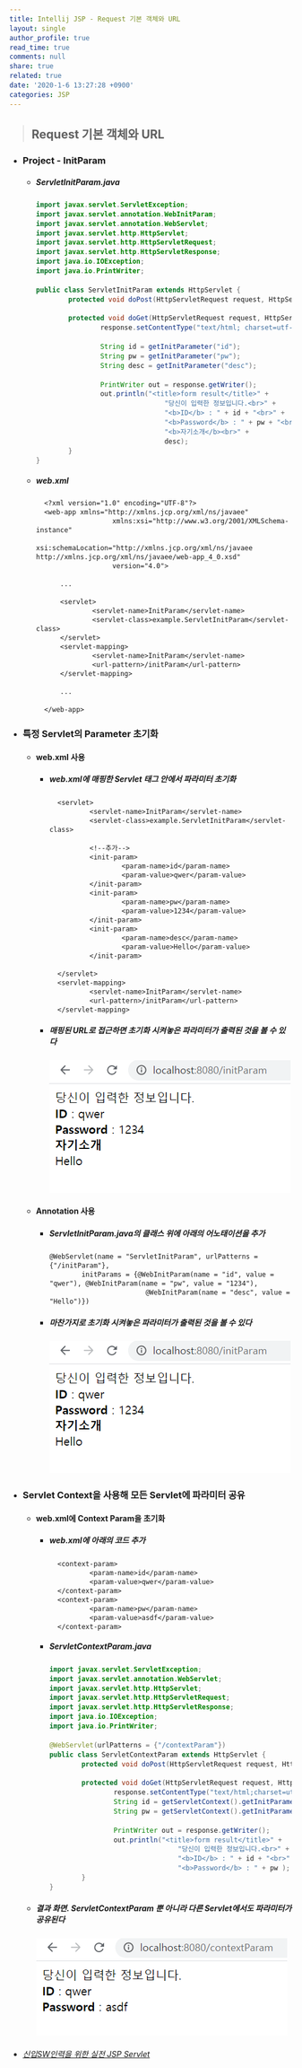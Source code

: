 ```yaml
---
title: Intellij JSP - Request 기본 객체와 URL
layout: single
author_profile: true
read_time: true
comments: null
share: true
related: true
date: '2020-1-6 13:27:28 +0900'
categories: JSP
---
```


> ## Request 기본 객체와 URL

* ### Project - InitParam
	* ##### ServletInitParam.java
	
		```java
		import javax.servlet.ServletException;
		import javax.servlet.annotation.WebInitParam;
		import javax.servlet.annotation.WebServlet;
		import javax.servlet.http.HttpServlet;
		import javax.servlet.http.HttpServletRequest;
		import javax.servlet.http.HttpServletResponse;
		import java.io.IOException;
		import java.io.PrintWriter;

		public class ServletInitParam extends HttpServlet {
				protected void doPost(HttpServletRequest request, HttpServletResponse response) throws ServletException, IOException {}

				protected void doGet(HttpServletRequest request, HttpServletResponse response) throws ServletException, IOException {
						response.setContentType("text/html; charset=utf-8");

						String id = getInitParameter("id");
						String pw = getInitParameter("pw");
						String desc = getInitParameter("desc");

						PrintWriter out = response.getWriter();
						out.println("<title>form result</title>" +
										"당신이 입력한 정보입니다.<br>" +
										"<b>ID</b> : " + id + "<br>" +
										"<b>Password</b> : " + pw + "<br>" +
										"<b>자기소개</b><br>" +
										desc);
				}
		}
		```
	
	* ##### web.xml
	
			<?xml version="1.0" encoding="UTF-8"?>
			<web-app xmlns="http://xmlns.jcp.org/xml/ns/javaee"
							 xmlns:xsi="http://www.w3.org/2001/XMLSchema-instance"
							 xsi:schemaLocation="http://xmlns.jcp.org/xml/ns/javaee http://xmlns.jcp.org/xml/ns/javaee/web-app_4_0.xsd"
							 version="4.0">
							 
				...
				
				<servlet>
						<servlet-name>InitParam</servlet-name>
						<servlet-class>example.ServletInitParam</servlet-class>
				</servlet>
				<servlet-mapping>
						<servlet-name>InitParam</servlet-name>
						<url-pattern>/initParam</url-pattern>
				</servlet-mapping>
				
				...
				
			</web-app>

* ### 특정 Servlet의 Parameter 초기화
	* #### web.xml 사용
		* ##### web.xml에 매핑한 Servlet 태그 안에서 파라미터 초기화
				<servlet>
						<servlet-name>InitParam</servlet-name>
						<servlet-class>example.ServletInitParam</servlet-class>

						<!--추가-->
						<init-param>
								<param-name>id</param-name>
								<param-value>qwer</param-value>
						</init-param>
						<init-param>
								<param-name>pw</param-name>
								<param-value>1234</param-value>
						</init-param>
						<init-param>
								<param-name>desc</param-name>
								<param-value>Hello</param-value>
						</init-param>

				</servlet>
				<servlet-mapping>
						<servlet-name>InitParam</servlet-name>
						<url-pattern>/initParam</url-pattern>
				</servlet-mapping>
			
		* ##### 매핑된 URL로 접근하면 초기화 시켜놓은 파라미터가 출력된 것을 볼 수 있다

			![](/assets/img/jsp/servlet_param1.png)
 
	* #### Annotation 사용
		* ##### ServletInitParam.java의 클래스 위에 아래의 어노태이션을 추가
	
			```
			@WebServlet(name = "ServletInitParam", urlPatterns = {"/initParam"},
					initParams = {@WebInitParam(name = "id", value = "qwer"), @WebInitParam(name = "pw", value = "1234"),
									@WebInitParam(name = "desc", value = "Hello")})
			```
									
		* ##### 마찬가지로 초기화 시켜놓은 파라미터가 출력된 것을 볼 수 있다

			![](/assets/img/jsp/servlet_param1.png)
		
		
* ### Servlet Context을 사용해 모든 Servlet에 파라미터 공유
	* #### web.xml에 Context Param을 초기화
		* ##### web.xml에 아래의 코드 추가
				<context-param>
						<param-name>id</param-name>
						<param-value>qwer</param-value>
				</context-param>
				<context-param>
						<param-name>pw</param-name>
						<param-value>asdf</param-value>
				</context-param>
		* ##### ServletContextParam.java
			```java
			import javax.servlet.ServletException;
			import javax.servlet.annotation.WebServlet;
			import javax.servlet.http.HttpServlet;
			import javax.servlet.http.HttpServletRequest;
			import javax.servlet.http.HttpServletResponse;
			import java.io.IOException;
			import java.io.PrintWriter;

			@WebServlet(urlPatterns = {"/contextParam"})
			public class ServletContextParam extends HttpServlet {
					protected void doPost(HttpServletRequest request, HttpServletResponse response) throws ServletException, IOException { }

					protected void doGet(HttpServletRequest request, HttpServletResponse response) throws ServletException, IOException {
							response.setContentType("text/html;charset=utf-8");
							String id = getServletContext().getInitParameter("id");
							String pw = getServletContext().getInitParameter("pw");

							PrintWriter out = response.getWriter();
							out.println("<title>form result</title>" +
											"당신이 입력한 정보입니다.<br>" +
											"<b>ID</b> : " + id + "<br>" +
											"<b>Password</b> : " + pw );
					}
			}
			```
		 
	 * ##### 결과 화면. ServletContextParam 뿐 아니라 다른 Servlet에서도 파라미터가 공유된다
		 
		![](/assets/img/jsp/servlet_param2.png)		 
* ###### [신입SW인력을 위한 실전 JSP Servlet]


[신입SW인력을 위한 실전 JSP Servlet]: https://www.youtube.com/watch?v=2Pqi-kUMwtw&list=PLieE0qnqO2kTyzAlsvxzoulHVISvO8zA9&index=39